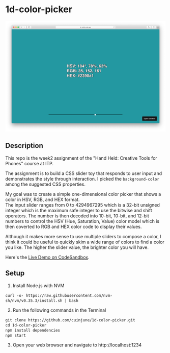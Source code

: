 # 1d-color-picker
<img src="screenshot.png" alt="Screenshot" width="1000"/>

## Description

This repo is the week2 assignment of the "Hand Held: Creative Tools for Phones" course at ITP.

The assignment is to build a CSS slider toy that responds to user input and demonstrates the style through interaction. I picked the `background-color` among the suggested CSS properties.

My goal was to create a simple one-dimensional color picker that shows a color in HSV, RGB, and HEX format.  
The input slider ranges from 0 to 4294967295 which is a 32-bit unsigned integer which is the maximum safe integer to use the bitwise and shift operators.
The number is then decoded into 10-bit, 10-bit, and 12-bit numbers to control the HSV (Hue, Saturation, Value) color model which is then coverted to RGB and HEX color code to display their values.

Although it makes more sense to use multiple sliders to compose a color, I think it could be useful to quickly skim a wide range of colors to find a color you like. The higher the slider value, the brighter color you will have.

Here's the [Live Demo on CodeSandbox](https://mz6ix.csb.app/).

## Setup

1. Install Node.js with NVM
```
curl -o- https://raw.githubusercontent.com/nvm-sh/nvm/v0.35.3/install.sh | bash
```
2. Run the following commands in the Terminal
```
git clone https://github.com/cuinjune/1d-color-picker.git
cd 1d-color-picker
npm install dependencies
npm start
```
3. Open your web browser and navigate to http://localhost:1234
